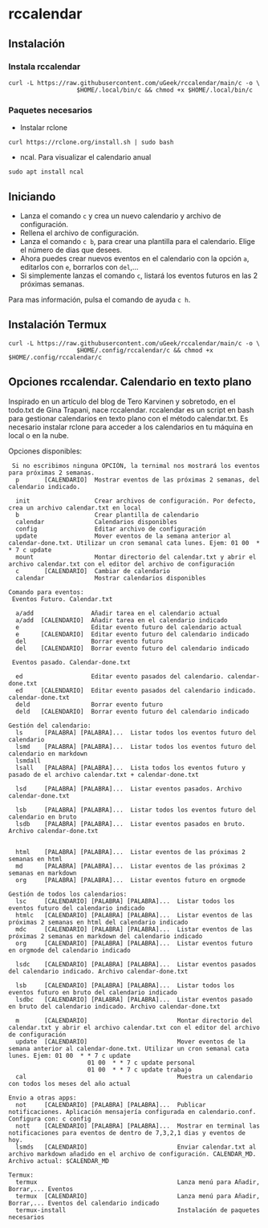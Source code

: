 # rccalendar


## Instalación

### Instala rccalendar

```
curl -L https://raw.githubusercontent.com/uGeek/rccalendar/main/c -o \
                   $HOME/.local/bin/c && chmod +x $HOME/.local/bin/c
```

### Paquetes necesarios
- Instalar rclone

```
curl https://rclone.org/install.sh | sudo bash
```

- ncal. Para visualizar el calendario anual

```
sudo apt install ncal
```

## Iniciando
- Lanza el comando `c` y crea un nuevo calendario y archivo de configuración.
- Rellena el archivo de configuración.
- Lanza el comando `c b`, para crear una plantilla para el calendario. Elige el número de dias que desees.
- Ahora puedes crear nuevos eventos en el calendario con la opción `a`, editarlos con `e`, borrarlos con `del`,... 
- Si simplemente lanzas el comando `c`, listará los eventos futuros en las 2 próximas semanas.

Para mas información, pulsa el comando de ayuda `c h`.

## Instalación Termux

```
curl -L https://raw.githubusercontent.com/uGeek/rccalendar/main/c -o \
                   $HOME/.config/rccalendar/c && chmod +x $HOME/.config/rccalendar/c
```

## Opciones rccalendar. Calendario en texto plano

Inspirado en un artículo del blog de Tero Karvinen y sobretodo, en el todo.txt de Gina Trapani, nace rccalendar. 
rccalendar es un script en bash para gestionar calendarios en texto plano con el método calendar.txt. 
Es necesario instalar rclone para acceder a los calendarios en tu máquina en local o en la nube.

Opciones disponibles:

```
 Si no escribimos ninguna OPCIÓN, la ternimal nos mostrará los eventos para próximas 2 semanas.
  p       [CALENDARIO]  Mostrar eventos de las próximas 2 semanas, del calendario indicado.               
  
  init                  Crear archivos de configuración. Por defecto, crea un archivo calendar.txt en local  
  b                     Crear plantilla de calendario
  calendar              Calendarios disponibles
  config                Editar archivo de configuración
  update                Mover eventos de la semana anterior al calendar-done.txt. Utilizar un cron semanal cata lunes. Ejem: 01 00  * * 7 c update
  mount                 Montar directorio del calendar.txt y abrir el archivo calendar.txt con el editor del archivo de configuración
  c       [CALENDARIO]  Cambiar de calendario
  calendar              Mostrar calendarios disponibles

Comando para eventos:
 Eventos Futuro. Calendar.txt

  a/add                Añadir tarea en el calendario actual
  a/add  [CALENDARIO]  Añadir tarea en el calendario indicado
  e                    Editar evento futuro del calendario actual
  e      [CALENDARIO]  Editar evento futuro del calendario indicado                    
  del                  Borrar evento futuro
  del    [CALENDARIO]  Borrar evento futuro del calendario indicado

 Eventos pasado. Calendar-done.txt

  ed                   Editar evento pasados del calendario. calendar-done.txt
  ed     [CALENDARIO]  Editar evento pasados del calendario indicado. calendar-done.txt
  deld                 Borrar evento futuro
  deld   [CALENDARIO]  Borrar evento futuro del calendario indicado

Gestión del calendario:
  ls      [PALABRA] [PALABRA]...  Listar todos los eventos futuro del calendario
  lsmd    [PALABRA] [PALABRA]...  Listar todos los eventos futuro del calendario en markdown  
  lsmdall 
  lsall   [PALABRA] [PALABRA]...  Lista todos los eventos futuro y pasado de el archivo calendar.txt + calendar-done.txt

  lsd     [PALABRA] [PALABRA]...  Listar eventos pasados. Archivo calendar-done.txt 

  lsb     [PALABRA] [PALABRA]...  Listar todos los eventos futuro del calendario en bruto
  lsdb    [PALABRA] [PALABRA]...  Listar eventos pasados en bruto. Archivo calendar-done.txt 


  html    [PALABRA] [PALABRA]...  Listar eventos de las próximas 2 semanas en html
  md      [PALABRA] [PALABRA]...  Listar eventos de las próximas 2 semanas en markdown
  org     [PALABRA] [PALABRA]...  Listar eventos futuro en orgmode     

Gestión de todos los calendarios:
  lsc     [CALENDARIO] [PALABRA] [PALABRA]...  Listar todos los eventos futuro del calendario indicado    
  htmlc   [CALENDARIO] [PALABRA] [PALABRA]...  Listar eventos de las próximas 2 semanas en html del calendario indicado
  mdc     [CALENDARIO] [PALABRA] [PALABRA]...  Listar eventos de las próximas 2 semanas en markdown del calendario indicado
  org     [CALENDARIO] [PALABRA] [PALABRA]...  Listar eventos futuro en orgmode del calendario indicado

  lsdc    [CALENDARIO] [PALABRA] [PALABRA]...  Listar eventos pasados del calendario indicado. Archivo calendar-done.txt 

  lsb     [CALENDARIO] [PALABRA] [PALABRA]...  Listar todos los eventos futuro en bruto del calendario indicado 
  lsdbc   [CALENDARIO] [PALABRA] [PALABRA]...  Listar eventos pasado en bruto del calendario indicado. Archivo calendar-done.txt  

  m       [CALENDARIO]                         Montar directorio del calendar.txt y abrir el archivo calendar.txt con el editor del archivo de configuración
  update  [CALENDARIO]                         Mover eventos de la semana anterior al calendar-done.txt. Utilizar un cron semanal cata lunes. Ejem: 01 00  * * 7 c update
                      01 00  * * 7 c update personal
                      01 00  * * 7 c update trabajo
  cal                                          Muestra un calendario con todos los meses del año actual                      
                      
Envio a otras apps:
  not     [CALENDARIO] [PALABRA] [PALABRA]...  Publicar notificaciones. Aplicación mensajería configurada en calendario.conf. Configura con: c config
  nott    [CALENDARIO] [PALABRA] [PALABRA]...  Mostrar en terminal las notificaciones para eventos de dentro de 7,3,2,1 dias y eventos de hoy.
  lsmds   [CALENDARIO]                         Enviar calendar.txt al archivo markdown añadido en el archivo de configuración. CALENDAR_MD. Archivo actual: $CALENDAR_MD
  
Termux:
  termux                                       Lanza menú para Añadir, Borrar,... Eventos
  termux  [CALENDARIO]                         Lanza menú para Añadir, Borrar,... Eventos del calendario indicado
  termux-install                               Instalación de paquetes necesarios  
```
